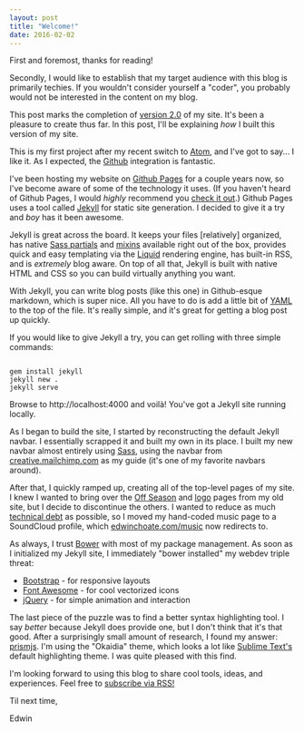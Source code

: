 ```yaml
---
layout: post
title: "Welcome!"
date: 2016-02-02
---
```


First and foremost, thanks for reading!

Secondly, I would like to establish that my target audience with this blog is primarily techies. If you wouldn't consider yourself a "coder", you probably would not be interested in the content on my blog.

This post marks the completion of [version 2.0](https://github.com/edwinchoate/edwinchoate.github.io/releases/tag/v2.0) of my site. It's been a pleasure to create thus far. In this post, I'll be explaining _how_ I built this version of my site.

This is my first project after my recent switch to [Atom](https://atom.io/), and I've got to say... I like it. As I expected, the [Github](https://github.com/) integration is fantastic.

I've been hosting my website on [Github Pages](https://pages.github.com/) for a couple years now, so I've become aware of some of the technology it uses. (If you haven't heard of Github Pages, I would _highly_ recommend you [check it out](https://pages.github.com/).) Github Pages uses a tool called [Jekyll](http://jekyllrb.com/) for static site generation. I decided to give it a try and _boy_ has it been awesome.

Jekyll is great across the board. It keeps your files [relatively] organized, has native [Sass partials](http://sass-lang.com/guide) and [mixins](http://sass-lang.com/guide) available right out of the box, provides quick and easy templating via the [Liquid](http://liquidmarkup.org/) rendering engine, has built-in RSS, and is _extremely_ blog aware. On top of all that, Jekyll is built with native HTML and CSS so you can build virtually anything you want.

With Jekyll, you can write blog posts (like this one) in Github-esque markdown, which is super nice. All you have to do is add a little bit of [YAML](http://yaml.org/) to the top of the file. It's really simple, and it's great for getting a blog post up quickly.  

If you would like to give Jekyll a try, you can get rolling with three simple commands:

<pre><code class="language-bash">
gem install jekyll
jekyll new .
jekyll serve
</code></pre>

Browse to http://localhost:4000 and voilà! You've got a Jekyll site running locally.

As I began to build the site, I started by reconstructing the default Jekyll navbar. I essentially scrapped it and built my own in its place. I built my new navbar almost entirely using [Sass](http://sass-lang.com/), using the navbar from [creative.mailchimp.com](http://creative.mailchimp.com/) as my guide (it's one of my favorite navbars around).

After that, I quickly ramped up, creating all of the top-level pages of my site. I knew I wanted to bring over the [Off Season](http://www.edwinchoate.com/offseason/) and [logo](http://www.edwinchoate.com/logos/) pages from my old site, but I decide to discontinue the others. I wanted to reduce as much [technical debt](https://en.wikipedia.org/wiki/Technical_debt) as possible, so I moved my hand-coded music page to a SoundCloud profile, which [edwinchoate.com/music](http://edwinchoate.com/music/) now redirects to.

As always, I trust [Bower](http://bower.io/) with most of my package management. As soon as I initialized my Jekyll site, I immediately "bower installed" my webdev triple threat:

- [Bootstrap](http://getbootstrap.com/) - for responsive layouts
- [Font Awesome](https://fortawesome.github.io/Font-Awesome/) - for cool vectorized icons
- [jQuery](http://jquery.com/) - for simple animation and interaction

The last piece of the puzzle was to find a better syntax highlighting tool. I say _better_ because Jekyll does provide one, but I don't think that it's that good. After a surprisingly small amount of research, I found my answer: [prismjs](http://prismjs.com/). I'm using the "Okaidia" theme, which looks a lot like [Sublime Text's](https://www.sublimetext.com/) default highlighting theme. I was quite pleased with this find.

I'm looking forward to using this blog to share cool tools, ideas, and experiences. Feel free to [subscribe via RSS!](http://www.edwinchoate.com/feed.xml)

Til next time,

Edwin
